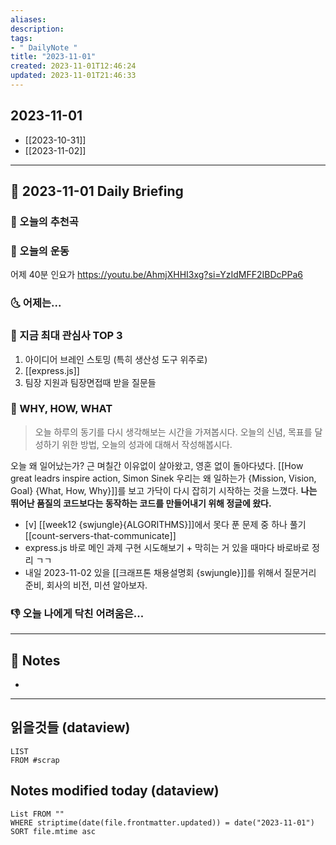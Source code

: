 ```yaml
---
aliases: 
description:
tags:
- " DailyNote "
title: "2023-11-01"
created: 2023-11-01T12:46:24
updated: 2023-11-01T21:46:33
---
```


## 2023-11-01

- [[2023-10-31]] 
- [[2023-11-02]]

---

## 📅 2023-11-01 Daily Briefing

### 🎵 오늘의 추천곡

### 🏃 오늘의 운동

어제 40분 인요가 <https://youtu.be/AhmjXHHI3xg?si=YzIdMFF2IBDcPPa6>

### 🌜 어제는...

### 🧠 지금 최대 관심사 TOP 3

1. 아이디어 브레인 스토밍 (특히 생산성 도구 위주로)
2. [[express.js]]
3. 팀장 지원과 팀장면접때 받을 질문들

### 🚀 WHY, HOW, WHAT

> 오늘 하루의 동기를 다시 생각해보는 시간을 가져봅시다. 오늘의 신념, 목표를 달성하기 위한 방법, 오늘의 성과에 대해서 작성해봅시다.

오늘 왜 일어났는가? 근 며칠간 이유없이 살아왔고, 영혼 없이 돌아다녔다. [[How great leadrs inspire action, Simon Sinek 우리는 왜 일하는가 {Mission, Vision, Goal} {What, How, Why}]]를 보고 가닥이 다시 잡히기 시작하는 것을 느꼈다. **나는 뛰어난 품질의 코드보다는 동작하는 코드를 만들어내기 위해 정글에 왔다.**

- [v] [[week12 {swjungle}{ALGORITHMS}]]에서 못다 푼 문제 중 하나 풀기 [[count-servers-that-communicate]]
- express.js 바로 메인 과제 구현 시도해보기 + 막히는 거 있을 때마다 바로바로 정리 ㄱㄱ
- 내일 2023-11-02 있을 [[크래프톤 채용설명회 {swjungle}]]를 위해서 질문거리 준비, 회사의 비전, 미션 알아보자.

### 👎 오늘 나에게 닥친 어려움은...

---

## 📝 Notes

- 

---

## 읽을것들 (dataview)

```dataview
LIST
FROM #scrap 
```

## Notes modified today (dataview)

```dataview
List FROM "" 
WHERE striptime(date(file.frontmatter.updated)) = date("2023-11-01") 
SORT file.mtime asc
```
